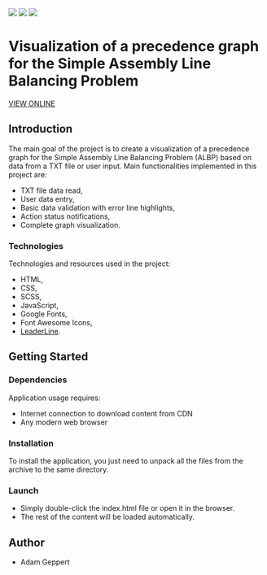 <img src="https://img.shields.io/badge/HTML5-E34F26?style=for-the-badge&logo=html5&logoColor=white" /> <img src="https://img.shields.io/badge/CSS3-1572B6?style=for-the-badge&logo=css3&logoColor=white" /> <img src="https://img.shields.io/badge/JavaScript-323330?style=for-the-badge&logo=javascript&logoColor=F7DF1E" />

# Visualization of a precedence graph for the Simple Assembly Line Balancing Problem

[VIEW ONLINE](https://admaron.github.io/ALBP-Graph-Visualization/)


## Introduction
The main goal of the project is to create a visualization of a precedence graph for the Simple Assembly Line Balancing Problem (ALBP) based on data from a TXT file or user input. Main functionalities implemented in this project are:
- TXT file data read,
- User data entry,
- Basic data validation with error line highlights,
- Action status notifications, 
- Complete graph visualization.

### Technologies
Technologies and resources used in the project:
* HTML,
* CSS,
* SCSS,
* JavaScript,
* Google Fonts,
* Font Awesome Icons,
* [LeaderLine](https://github.com/anseki/leader-line).


## Getting Started

### Dependencies
Application usage requires:
* Internet connection to download content from CDN
* Any modern web browser

### Installation
To install the application, you just need to unpack all the files from the archive to the same directory.

### Launch
* Simply double-click the index.html file or open it in the browser.
* The rest of the content will be loaded automatically.

## Author
* Adam Geppert
